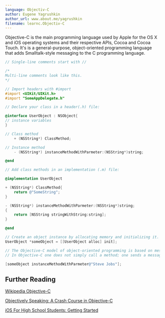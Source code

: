 ```yaml
---
language: Objectiv-C
author: Eugene Yagrushkin
author_url: www.about.me/yagrushkin
filename: learnc.Objectiv-C
---
```


Objective-C is the main programming language used by Apple for the OS X and iOS operating systems and their respective APIs, Cocoa and Cocoa Touch.
It's is a general-purpose, object-oriented programming language that adds Smalltalk-style messaging to the C programming language. 

```Objective-C
// Single-line comments start with //

/*
Multi-line comments look like this.
*/

// Import headers with #import
#import <UIKit/UIKit.h>
#import "SomeAppDelegate.h"

// Declare your class in a header(.h) file:

@interface UserObject : NSObject{
// instance variables
}

// Class method
	+ (NSString*) ClassMethod;

// Instance method
	- (NSString*) instanceMethodWithParmeter:(NSString*)string;

@end

// Add class methods in an implementation (.m) file:

@implementation UserObject

+ (NSString*) ClassMethod{
	return @"SomeString";
}

- (NSString*) instanceMethodWithParmeter:(NSString*)string;
{
	return [NSString stringWithString:string];
}

@end

// Create an object instance by allocating memory and initializing it. An object is not fully functional until both steps have been completed.
UserObject *someObject = [[UserObject alloc] init];

// The Objective-C model of object-oriented programming is based on message passing to object instances. 
// In Objective-C one does not simply call a method; one sends a message.

[someObject instanceMethodWithParmeter@"Steve Jobs"];


```
## Further Reading

[Wikipedia Objective-C](http://en.wikipedia.org/wiki/Objective-C)

[Objectively Speaking: A Crash Course in Objective-C](http://www.raywenderlich.com/12444/objectively-speaking-a-crash-course-in-objective-c)

[iOS For High School Students: Getting Started](http://www.raywenderlich.com/5600/ios-for-high-school-students-getting-started)
